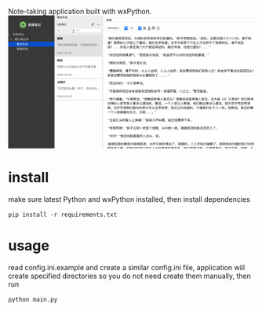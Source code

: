 Note-taking application built with wxPython.
![search keyword](https://github.com/fzdp/wxpython-note/blob/master/assets/demo/search.gif?raw=true)

# install
make sure latest Python and wxPython installed, then install dependencies
```
pip install -r requirements.txt
```

# usage
read config.ini.example and create a similar config.ini file, application will create specified directories so
 you do not need create them manually, then run
```
python main.py
```